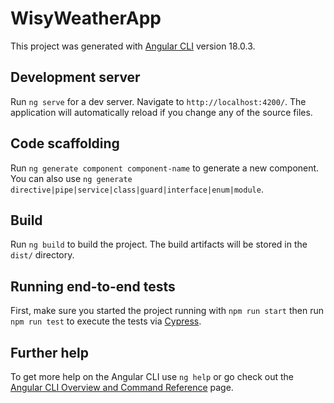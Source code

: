 # WisyWeatherApp

This project was generated with [Angular CLI](https://github.com/angular/angular-cli) version 18.0.3.

## Development server

Run `ng serve` for a dev server. Navigate to `http://localhost:4200/`. The application will automatically reload if you change any of the source files.

## Code scaffolding

Run `ng generate component component-name` to generate a new component. You can also use `ng generate directive|pipe|service|class|guard|interface|enum|module`.

## Build

Run `ng build` to build the project. The build artifacts will be stored in the `dist/` directory.

## Running end-to-end tests
First, make sure you started the project running with `npm run start` then run `npm run test` to execute the tests via [Cypress](https://docs.cypress.io/guides/overview/why-cypress).


## Further help

To get more help on the Angular CLI use `ng help` or go check out the [Angular CLI Overview and Command Reference](https://angular.dev/tools/cli) page.
